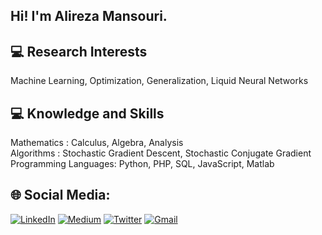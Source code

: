 ## Hi! I'm Alireza Mansouri.

## 💻 Research Interests
Machine Learning, Optimization, Generalization, Liquid Neural Networks

## 💻 Knowledge and Skills
Mathematics : Calculus, Algebra, Analysis <br>
Algorithms : Stochastic Gradient Descent, Stochastic Conjugate Gradient <br>
Programming Languages: Python, PHP, SQL, JavaScript, Matlab 

## 🌐 Social Media:
[![LinkedIn](https://img.shields.io/badge/LinkedIn-%230077B5.svg?logo=linkedin&logoColor=white)](https://www.linkedin.com/in/alirezamansouri/) 
[![Medium](https://img.shields.io/badge/Medium-12100E?logo=medium&logoColor=white)](https://medium.com/@alirezadamash)
[![Twitter](https://img.shields.io/badge/Twitter-1DA1F2?logo=twitte&logoColor=white)](https://twitter.com/alirezamns1991)
[![Gmail](https://img.shields.io/badge/Gmail-D14836?logo=gmail&logoColor=white)](mailto:alirezadamash@gmail.com)
